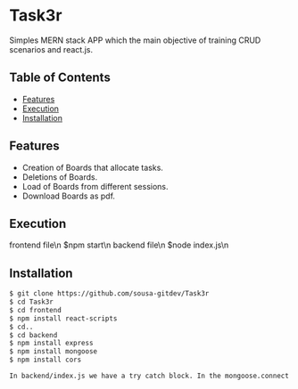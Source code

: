 # Task3r

Simples MERN stack APP which the main objective of training CRUD scenarios and react.js. 

## Table of Contents
- [Features](#features)
- [Execution](#execution)
- [Installation](#installation)

## Features

- Creation of Boards that allocate tasks.
- Deletions of Boards.
- Load of Boards from different sessions.
- Download Boards as pdf.

## Execution
  frontend file\n
    $npm start\n
  backend file\n
    $node index.js\n
  
## Installation


```bash
$ git clone https://github.com/sousa-gitdev/Task3r
$ cd Task3r
$ cd frontend
$ npm install react-scripts
$ cd..
$ cd backend
$ npm install express
$ npm install mongoose
$ npm install cors

In backend/index.js we have a try catch block. In the mongoose.connect you can introduce your valid mongoDB link.

